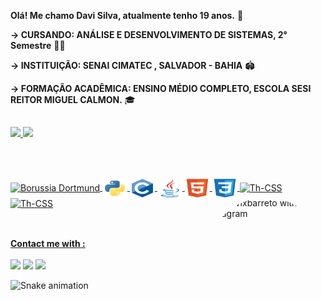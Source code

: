 </strong> **Olá! Me chamo Davi Silva, atualmente tenho 19 anos.** 👋</strong>

</strong> **-> CURSANDO: ANÁLISE E DESENVOLVIMENTO DE SISTEMAS, 2° Semestre** 👨‍💻  </strong>

</strong> **-> INSTITUIÇÃO: SENAI CIMATEC , SALVADOR - BAHIA** 🏟 </strong>

</strong> **-> FORMAÇÃO ACADÊMICA: ENSINO MÉDIO COMPLETO, ESCOLA SESI REITOR MIGUEL CALMON.** 🎓 </strong>
 
##

<div align="left">
  <a href="https://github.com/davixbarreto">
  <img height="130px" src="https://github-readme-stats.vercel.app/api?username=davixbarreto&show_icons=true&theme=dark&include_all_commits=true&count_private=true"/>
  <img height="130px"  src="https://github-readme-stats.vercel.app/api/top-langs/?username=davixbarreto&layout=compact&langs_count=7&theme=dark"/>
</div>

 ##

<div align="left" style="display: inline_block"><br>
    <div align="left" style="display: inline_block"><br>
     <img align="center" alt="Borussia Dortmund" height="30" width="40" src="https://upload.wikimedia.org/wikipedia/commons/thumb/6/67/Borussia_Dortmund_logo.svg/800px-Borussia_Dortmund_logo.svg.png">
    <img align="center" alt="Th-Python" height="30" width="40" src="https://raw.githubusercontent.com/devicons/devicon/master/icons/python/python-original.svg">
    <img align="center" alt="Th-C" height="30" width="40" src="https://raw.githubusercontent.com/devicons/devicon/master/icons/c/c-original.svg">
    <img align="center" alt="Th-Java" height="30" width="40" src="https://raw.githubusercontent.com/devicons/devicon/master/icons/java/java-original.svg">
    <img align="center" alt="Th-HTML" height="30" width="40" src="https://raw.githubusercontent.com/devicons/devicon/master/icons/html5/html5-original.svg">
    <img align="center" alt="Th-CSS" height="30" width="40" src="https://raw.githubusercontent.com/devicons/devicon/master/icons/css3/css3-original.svg">
    <img align="center" alt="Th-CSS" height="30" width="40" src="https://upload.wikimedia.org/wikipedia/commons/3/3f/Git_icon.svg">
    <img align="center" alt="Th-CSS" height="30" width="40" src="https://upload.wikimedia.org/wikipedia/commons/a/ae/Github-desktop-logo-symbol.svg">
    <img align="right" height="190" width="190" style="border-radius:100px" alt="@davixbarreto with instagram" src="https://c.tenor.com/5UPX_xv6aZoAAAAC/erling-braut-håland-celebration.gif" /> 
  </div>

 ##

 <div><br>
  <strong> Contact me with : </strong> </h1><br><br>
   <a href="https://www.linkedin.com/in/daviemti/" target="_blank"><img src="https://img.shields.io/badge/-LinkedIn-%230077B5?style=for-the-badge&logo=linkedin&logoColor=white" target="_blank"></a> 
   <a href="https://www.instagram.com/davixbarreto/" target="_blank"><img src="https://img.shields.io/badge/-Instagram-%23E4405F?style=for-the-badge&logo=instagram&logoColor=white" target="_blank"></a>
   <a href = "mailto:daviist156@gmail.com"><img src="https://img.shields.io/badge/-Gmail-%23333?style=for-the-badge&logo=gmail&logoColor=white" target="_blank"></a> 
</div>

![Snake animation](https://github.com/davixbarreto/davixbarretofirst/blob/output/github-contribution-grid-snake.svg)
